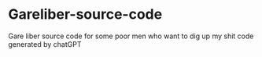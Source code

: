 # Gareliber-source-code
Gare liber source code for some poor men who want to dig up my shit code generated by chatGPT
